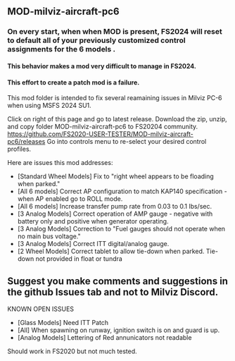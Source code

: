 ## MOD-milviz-aircraft-pc6
### On every start, when when MOD is present, FS2024 will reset to default all of your previously customized control assignments for the 6 models .
#### This behavior makes a mod very difficult to manage in FS2024.
#### This effort to create a patch mod is a failure.


This mod folder is intended to fix several reamaining issues in Milviz PC-6 when using MSFS 2024 SU1.

Click on right of this page and go to latest release. Download the zip, unzip, and copy folder MOD-milviz-aircraft-pc6 to FS20204 community.
https://github.com/FS2020-USER-TESTER/MOD-milviz-aircraft-pc6/releases
Go into controls menu to re-select your desired control profiles.

Here are issues this mod addresses:

* [Standard Wheel Models]  Fix to "right wheel appears to be floading when parked."
* [All 6 models] Correct AP configuration to match KAP140 specification - when AP enabled go to ROLL mode.
* [All 6 models]  Increase transfer pump rate from 0.03 to 0.1 lbs/sec.
* [3 Analog Models] Correct operation of AMP gauge - negative with battery only and positive when generator operating.
* [3 Analog Models] Correction to "Fuel gauges should not operate when no main bus voltage."
* [3 Analog Models] Correct ITT digital/analog gauge.
* [2 Wheel Models] Correct tablet to allow tie-down when parked. Tie-down not provided in float or tundra


## Suggest you make comments and suggestions in the github Issues tab and not to Milviz Discord.

KNOWN OPEN ISSUES

* [Glass Models] Need ITT Patch
* [All] When spawning on runway, ignition switch is on and guard is up.
* [Analog Models] Lettering of Red annunicators not readable

Should work in FS2020 but not much tested.

